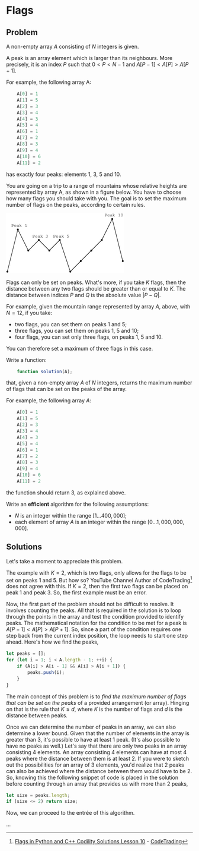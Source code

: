 # Flags

## Problem

A non-empty array $A$ consisting of $N$ integers is given.

A peak is an array element which is larger than its neighbours. More precisely, it is an index $P$ such that $0 < P < N − 1$ and $A[P − 1] < A[P] > A[P + 1]$.

For example, the following array A:

```js
    A[0] = 1
    A[1] = 5
    A[2] = 3
    A[3] = 4
    A[4] = 3
    A[5] = 4
    A[6] = 1
    A[7] = 2
    A[8] = 3
    A[9] = 4
    A[10] = 6
    A[11] = 2
```

has exactly four peaks: elements 1, 3, 5 and 10.

You are going on a trip to a range of mountains whose relative heights are represented by array A, as shown in a figure below. You have to choose how many flags you should take with you. The goal is to set the maximum number of flags on the peaks, according to certain rules.

![Flags](/.attachments/flags.png)

Flags can only be set on peaks. What's more, if you take $K$ flags, then the distance between any two flags should be greater than or equal to $K$. The distance between indices $P$ and $Q$ is the absolute value $|P − Q|$.

For example, given the mountain range represented by array $A$, above, with $N = 12$, if you take:

- two flags, you can set them on peaks 1 and 5;
- three flags, you can set them on peaks 1, 5 and 10;
- four flags, you can set only three flags, on peaks 1, 5 and 10.

You can therefore set a maximum of three flags in this case.

Write a function:

```js
    function solution(A);
```

that, given a non-empty array $A$ of $N$ integers, returns the maximum number of flags that can be set on the peaks of the array.

For example, the following array $A$:

```js
    A[0] = 1
    A[1] = 5
    A[2] = 3
    A[3] = 4
    A[4] = 3
    A[5] = 4
    A[6] = 1
    A[7] = 2
    A[8] = 3
    A[9] = 4
    A[10] = 6
    A[11] = 2
```

the function should return 3, as explained above.

Write an **efficient** algorithm for the following assumptions:

- $N$ is an integer within the range $[1 ... 400,000]$;
- each element of array $A$ is an integer within the range $[0 ... 1,000,000,000]$.

## Solutions

Let's take a moment to appreciate this problem.

The example with $K = 2$, which is two flags, only allows for the flags to be set on peaks 1 and 5. But how so? YouTube Channel Author of CodeTrading[^1] does not agree with this. If $K = 2$, then the first two flags can be placed on peak 1 and peak 3. So, the first example must be an error.

Now, the first part of the problem should not be difficult to resolve. It involves counting the peaks. All that is required in the solution is to loop through the points in the array and test the condition provided to identify peaks. The mathematical notation for the condition to be met for a peak is $A[P − 1] < A[P] > A[P + 1]$. So, since a part of the condition requires one step back from the current index position, the loop needs to start one step ahead. Here's how we find the peaks,

```js
let peaks = [];
for (let i = 1; i < A.length - 1; ++i) {
    if (A[i] > A[i - 1] && A[i] > A[i + 1]) {
        peaks.push(i);
    }
}
```

The main concept of this problem is to _find the maximum number of flags that can be set on the peaks_ of a provided arrangement (or array). Hinging on that is the rule that $K \geq d$, where $K$ is the number of flags and $d$ is the distance between peaks.

Once we can determine the number of peaks in an array, we can also determine a lower bound. Given that the number of elements in the array is greater than 3, it's possible to have at least 1 peak. (It's also possible to have no peaks as well.) Let's say that there are only two peaks in an array consisting 4 elements. An array consisting 4 elements can have at most 4 peaks where the distance between them is at least 2. If you were to sketch out the possibilities for an array of 3 elements, you'd realize that 2 peaks can also be achieved where the distance between them would have to be 2. So, knowing this the following snippet of code is placed in the solution before counting through an array that provides us with more than 2 peaks,

```js
let size = peaks.length;
if (size <= 2) return size;
```

Now, we can proceed to the entrée of this algorithm.

...

[^1]: [Flags in Python and C++ Codility Solutions Lesson 10](https://youtu.be/6KK2eglhvdQ) - [CodeTrading](https://www.youtube.com/@CodeTradingCafe)